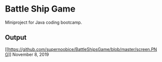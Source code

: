 # Battle Ship Game
Miniproject for Java coding bootcamp. 

## Output
[[https://github.com/supernoobice/BattleShipsGame/blob/master/screen.PNG]]
November 8, 2019